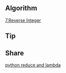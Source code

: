 ## Algorithm
[7.Reverse Integer](Algorithm/7.ReverseInteger.md)

## Tip

## Share

[python reduce and lambda](Share/python_reduce_lambda.md)